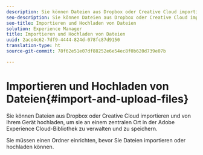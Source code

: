 ```yaml
---
description: Sie können Dateien aus Dropbox oder Creative Cloud importieren und von Ihrem Gerät hochladen, um sie an einem zentralen Ort in der Adobe Experience Cloud-Bibliothek zu verwalten und zu speichern.
seo-description: Sie können Dateien aus Dropbox oder Creative Cloud importieren und von Ihrem Gerät hochladen, um sie an einem zentralen Ort in der Adobe Experience Cloud-Bibliothek zu verwalten und zu speichern.
seo-title: Importieren und Hochladen von Dateien
solution: Experience Manager
title: Importieren und Hochladen von Dateien
uuid: 2ace4c62-7df9-4444-824d-078fc87d9150
translation-type: ht
source-git-commit: 78f62e51e07df88252e6e54ec8f0b620d739e07b

---
```



# Importieren und Hochladen von Dateien{#import-and-upload-files}

Sie können Dateien aus Dropbox oder Creative Cloud importieren und von Ihrem Gerät hochladen, um sie an einem zentralen Ort in der Adobe Experience Cloud-Bibliothek zu verwalten und zu speichern.

Sie müssen einen Ordner einrichten, bevor Sie Dateien importieren oder hochladen können.

